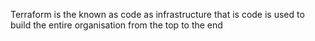 Terraform is the known as code as infrastructure that is code is used to build the entire organisation from the top to the end 
